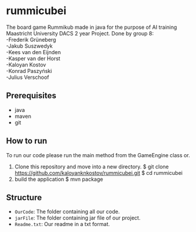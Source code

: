 # rummicubei
The board game Rummikub made in java for the purpose of AI training Maastricht University DACS 2 year Project.
Done by group 8: <br />
-Frederik Grüneberg <br />
-Jakub Suszwedyk <br />
-Kees van den Eijnden <br />
-Kasper van der Horst <br />
-Kaloyan Kostov <br />
-Konrad Paszyński <br />
-Julius Verschoof <br />

## Prerequisites
- java
- maven
- git
## How to run

To run our code please run the main method from the GameEngine class or.

1. Clone this repository and move into a new directory.
  $ git clone https://github.com/kaloyanknkostov/rummicubei.git
  $ cd rummicubei
2. build the application
   $ mvn package
  
## Structure

- `OurCode`: The folder containing all our code.
- `jarFile`: The folder containing jar file of our project.
- `Readme.txt`: Our readme in a txt format.

